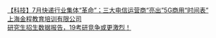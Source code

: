   
[【科技】7月快递行业集体“革命”；三大电信运营商“亮出”5G商用“时间表”](http://www.dianyue.me/archives/202/kh2lvdu28appuwul/)  
[上海金程教育培训有限公司](http://www.dianyue.me/archives/916/570mfq329ux4413f/)  
[研究生招生数据报告，19考研竞争或更激烈！](http://www.dianyue.me/archives/607/b646sp07b0fp6q48/)